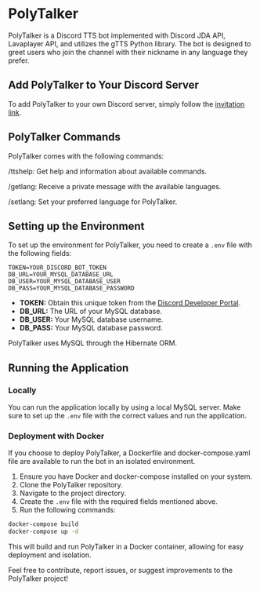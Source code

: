 # PolyTalker

PolyTalker is a Discord TTS bot implemented with Discord JDA API, Lavaplayer API, and utilizes the gTTS Python library. The bot is designed to greet users who join the channel with their nickname in any language they prefer.

## Add PolyTalker to Your Discord Server

To add PolyTalker to your own Discord server, simply follow the [invitation link](https://discord.com/api/oauth2/authorize?client_id=1193366461884928102&permissions=3147776&scope=bot).

## PolyTalker Commands
PolyTalker comes with the following commands:

/ttshelp: Get help and information about available commands.

/getlang: Receive a private message with the available languages.

/setlang: Set your preferred language for PolyTalker.


## Setting up the Environment

To set up the environment for PolyTalker, you need to create a `.env` file with the following fields:

```env
TOKEN=YOUR_DISCORD_BOT_TOKEN
DB_URL=YOUR_MYSQL_DATABASE_URL
DB_USER=YOUR_MYSQL_DATABASE_USER
DB_PASS=YOUR_MYSQL_DATABASE_PASSWORD
```

- **TOKEN:** Obtain this unique token from the [Discord Developer Portal](https://discord.com/developers/applications/).
- **DB_URL:** The URL of your MySQL database.
- **DB_USER:** Your MySQL database username.
- **DB_PASS:** Your MySQL database password.


PolyTalker uses MySQL through the Hibernate ORM.

## Running the Application

### Locally

You can run the application locally by using a local MySQL server. Make sure to set up the `.env` file with the correct values and run the application.

### Deployment with Docker

If you choose to deploy PolyTalker, a Dockerfile and docker-compose.yaml file are available to run the bot in an isolated environment.

1. Ensure you have Docker and docker-compose installed on your system.
2. Clone the PolyTalker repository.
3. Navigate to the project directory.
4. Create the `.env` file with the required fields mentioned above.
5. Run the following commands:

```bash
docker-compose build
docker-compose up -d
```

This will build and run PolyTalker in a Docker container, allowing for easy deployment and isolation.

Feel free to contribute, report issues, or suggest improvements to the PolyTalker project!
